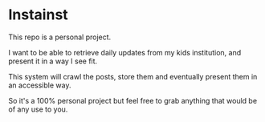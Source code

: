 # Instainst

This repo is a personal project.

I want to be able to retrieve daily updates from my kids institution, and present it in a way I see fit.

This system will crawl the posts, store them and eventually present them in an accessible way.

So it's a 100% personal project but feel free to grab anything that would be of any use to you.